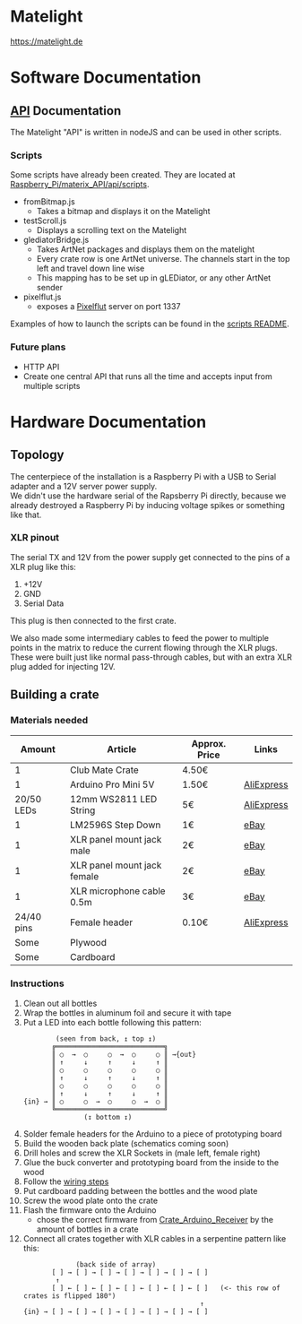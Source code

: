 # Matelight
https://matelight.de


# Software Documentation
## [API](Raspberry_Pi/materix_API) Documentation
The Matelight "API" is written in nodeJS and can be used in other scripts.

### Scripts
Some scripts have already been created. They are located at [Raspberry_Pi/materix_API/api/scripts](Raspberry_Pi/materix_API/api/scripts).
- fromBitmap.js
    - Takes a bitmap and displays it on the Matelight
- testScroll.js
    - Displays a scrolling text on the Matelight
- glediatorBridge.js
    - Takes ArtNet packages and displays them on the matelight
    - Every crate row is one ArtNet universe. The channels start in the top left and travel down line wise
    - This mapping has to be set up in gLEDiator, or any other ArtNet sender
- pixelflut.js
    - exposes a [Pixelflut](https://cccgoe.de/wiki/Pixelflut) server on port 1337

Examples of how to launch the scripts can be found in the [scripts README](Raspberry_Pi/materix_API/api/scripts/README.md).


### Future plans
- HTTP API
- Create one central API that runs all the time and accepts input from multiple scripts


# Hardware Documentation
## Topology
The centerpiece of the installation is a Raspberry Pi with a USB to Serial adapter and a 12V server power supply.  
We didn't use the hardware serial of the Rapsberry Pi directly, because we already destroyed a Raspberry Pi by inducing voltage spikes or something like that.

### XLR pinout
The serial TX and 12V from the power supply get connected to the pins of a XLR plug like this:
1. +12V
2. GND
3. Serial Data

This plug is then connected to the first crate. 

We also made some intermediary cables to feed the power to multiple points in the matrix to reduce the current flowing through the XLR plugs.  
These were built just like normal pass-through cables, but with an extra XLR plug added for injecting 12V.

## Building a crate
### Materials needed

| Amount     | Article                     | Approx. Price | Links                                                                              |
| ---------- | --------------------------- | ------------- | ---------------------------------------------------------------------------------- |
| 1          | Club Mate Crate             | 4.50€         |
| 1          | Arduino Pro Mini 5V         | 1.50€         | [AliExpress](https://www.aliexpress.com/wholesale?SearchText=arduino+pro+mini+5v)  |
| 20/50 LEDs | 12mm WS2811 LED String      | 5€            | [AliExpress](https://www.aliexpress.com/wholesale?SearchText=ws2811+12mm)          |
| 1          | LM2596S Step Down           | 1€            | [eBay](https://www.ebay.de/sch/i.html?_nkw=LM2596S)                                |
| 1          | XLR panel mount jack male   | 2€            | [eBay](https://www.ebay.de/sch/i.html?_nkw=xlr+einbaubuchse+male)                  |
| 1          | XLR panel mount jack female | 2€            | [eBay](https://www.ebay.de/sch/i.html?_nkw=xlr+einbaubuchse+female)                |
| 1          | XLR microphone cable 0.5m   | 3€            | [eBay](https://www.ebay.de/sch/i.html?_nkw=0%2C5m+mikrofonkabel)                   |
| 24/40 pins | Female header               | 0.10€         | [AliExpress](https://www.aliexpress.com/wholesale?SearchText=female+header+40+pin) |
| Some       | Plywood                     |               |
| Some       | Cardboard                   |               |


### Instructions

1. Clean out all bottles
2. Wrap the bottles in aluminum foil and secure it with tape
3. Put a LED into each bottle following this pattern:  
    ```
            (seen from back, ↥ top ↥)
           ╔═══════════════════════════╗
           ║ ○  →  ○     ○  →  ○     ○ ║ →{out}
           ║ ↑     ↓     ↑     ↓     ↑ ║
           ║ ○     ○     ○     ○     ○ ║
           ║ ↑     ↓     ↑     ↓     ↑ ║
           ║ ○     ○     ○     ○     ○ ║
           ║ ↑     ↓     ↑     ↓     ↑ ║
    {in} → ║ ○     ○  →  ○     ○  →  ○ ║
           ╚═══════════════════════════╝
                   (↧ bottom ↧)
    ```
4. Solder female headers for the Arduino to a piece of prototyping board
5. Build the wooden back plate (schematics coming soon)
6. Drill holes and screw the XLR Sockets in (male left, female right)
7. Glue the buck converter and prototyping board from the inside to the wood
8. Follow the [wiring steps](docs/img/wiringStepByStep/README.md)
9. Put cardboard padding between the bottles and the wood plate
10. Screw the wood plate onto the crate
11. Flash the firmware onto the Arduino 
    - chose the correct firmware from [Crate_Arduino_Receiver](Hardware/Crate_Arduino_Receiver) by the amount of bottles in a crate
12. Connect all crates together with XLR cables in a serpentine pattern like this:
    ```
                 (back side of array)
           [ ] → [ ] → [ ] → [ ] → [ ] → [ ] → [ ]
            ↑
           [ ] ← [ ] ← [ ] ← [ ] ← [ ] ← [ ] ← [ ]   (<- this row of crates is flipped 180°)
                                                ↑
    {in} → [ ] → [ ] → [ ] → [ ] → [ ] → [ ] → [ ]
    ```